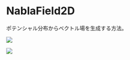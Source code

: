 ﻿# NablaField2D
ポテンシャル分布からベクトル場を生成する方法。

![](https://bytebucket.org/LUXOPHIA/nablafield2d/raw/10816610ff5dbfc6706493203ec192b73f15f6e1/--------/_SCREENSHOT/NablaField2D.png)

![](https://bytebucket.org/LUXOPHIA/nablafield2d/raw/10816610ff5dbfc6706493203ec192b73f15f6e1/--------/_SCREENSHOT/NablaField2D-OPTIMIZE.png)